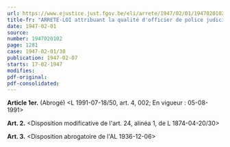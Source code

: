 ```yaml
---
url: https://www.ejustice.just.fgov.be/eli/arrete/1947/02/01/1947020102/justel
title-fr: "ARRETE-LOI attribuant la qualité d'officier de police judiciaire auxiliaire du procureur du Roi à certains agents-inspecteurs principaux et à certains sous-officiers du corps de gendarmerie. Voir modification(s)"
date: 1947-02-01
source:
number: 1947020102
page: 1281
case: 1947-02-01/30
publication: 1947-02-07
starts: 17-02-1947
modifies:
pdf-original:
pdf-consolidated:
---
```


**Article 1er.** (Abrogé) <L 1991-07-18/50, art. 4, 002;  En vigueur :  05-08-1991>

**Art. 2.** <Disposition modificative de l'art. 24, alinéa 1, de L 1874-04-20/30>

**Art. 3.** <Disposition abrogatoire de l'AL 1936-12-06>
